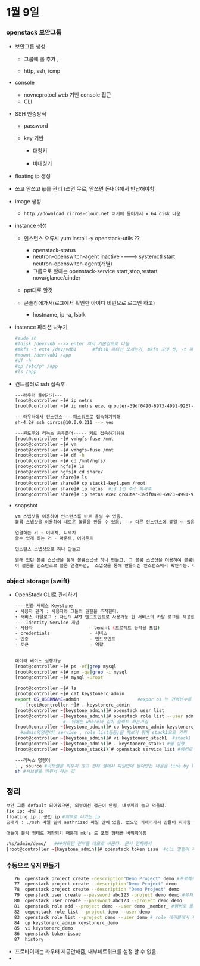 # 1월 9일

### openstack 보안그룹

- 보안그룹 생성

  - 그룹에 롤 추가 ,

  - http, ssh, icmp
  
    

- console

  - novncprotocl web 기반 console 접근
  - CLI

- SSH 인증방식

  - password

  - key 기반

    - 대칭키

    - 비대칭키

* floating ip 생성
  
* 쓰고 안쓰고 ip를 관리 (쓰면 무료, 안쓰면 돈내야해서 반납해야함
  
* image 생성

  * ```
    http://download.cirros-cloud.net 여기에 들어가서 x_64 disk 다운 
    ```

- instance 생성

  - 인스턴스 오류시 yum install -y openstack-utils ??

    - openstack-status
    - neutron-openswitch-agent inactive ----> systemctl start neutron-openswitch-agent(개별)
    - 그룹으로 할때는 openstack-service start,stop,restart nova/glance/cinder 

  - ppt대로 할것

  - 콘솔창에가서(로그에서 확인한 아이디 비번으로 로그인 하고)

    - hostname, ip -a, lsblk
  
- instance 파티션 나누기

  ```bash
  #sudo sh
  #fdisk /dev/vdb -->> enter 쳐서 기본값으로 나눔
  #mkfs -t ext4 /dev/vdb1      #fdisk 파티션 쪼개는거, mkfs 포맷 셋, -t 파일시스템 지정, ext4 그 형태 
  #mount /dev/vdb1 /app
  #df -h
  #cp /etc/p* /app
  #ls /app
  ```

* 컨트롤러로 ssh 접속후

  ```bash
  ---라우터 들어가기---
  [root@controller ~]# ip netns
  [root@controller ~]# ip netns exec qrouter-39df0490-6973-4991-9267-3941d7739162 /bin/sh
  
  ---라우터에서 인스턴스--- 패스워드로 접속하기위해
  sh-4.2# ssh cirros@10.0.0.211 --> yes
  
  ---윈도우와 리눅스 공유폴더----- 키로 접속하기위해
  [root@controller ~]# vmhgfs-fuse /mnt
  [root@controller ~]# vm
  [root@controller ~]# vmhgfs-fuse /mnt
  [root@controller ~]# df -h
  [root@controller ~]# cd /mnt/hgfs/
  [root@controller hgfs]# ls
  [root@controller hgfs]# cd share/
  [root@controller share]# ls
  [root@controller share]# cp stack1-key1.pem /root
  [root@controller share]# ip netns  #id 1번 주소 복사후
  [root@controller share]# ip netns exec qrouter-39df0490-6973-4991-9267-3941d7739162 ssh -i /root/stack1-key1.pem cirros@10.0.0.211
  ```

* snapshot 

  ```bash
  vm 스냅샷을 이용하여 인스턴스를 바로 올릴 수 있음.
  볼륨 스냅샷을 이용하여 새로운 볼륨을 만들 수 있음. --> 다른 인스턴스에 붙일 수 있음
  
  연결하는 거 - 어태치, 디새치
  쓸수 있게 하는 거 - 마운트, 어마운트
  
  인스턴스 스냅샷으로 하나 만들고
  
  원래 있던 볼륨 스냅샷을 통해 볼륨스냅샷 하나 만들고, 그 볼룸 스냅샷을 이용하여 볼륨을 하나 더 만듬
  이 볼륨을 인스턴스로 볼룸 연결하면,  스냅샷을 통해 만들어진 인스턴스에서 확인가능. 이 볼륨의 데이터를 인스턴스의 폴더안으로 마운트 .
  ```

###  object storage (swift)

* OpenStack CLI로 관리하기

  ```bash
  ----인증 서비스 Keystone
  • 사용자 관리 : 사용자와 그들의 권한을 추적한다. 
  • 서비스 카탈로그 : 자신의 API 엔드포인트로 사용가능 한 서비스의 카탈 로그를 제공한다.
  ----Identity Service 개념 
  - 사용자                     - tenant (프로젝트 능력을 포함)
  - credentials               - 서비스
  - 인증                       - 엔드포인트
  - 토큰                       - 역할
   
  
  데이터 베이스 실행가능
  [root@controller ~]# ps -ef|grep mysql
  [root@controller ~]# rpm -qa|grep -i mysql
  [root@controller ~]# mysql -uroot
  
  [root@controller ~]# ls
  [root@controller ~]# cat keystonerc_admin 
  export OS_USERNAME=admin                      #expor os 는 전역변수를 의미함
      [root@controller ~]# . keystonerc_admin 
  [root@controller ~(keystone_admin)]# openstack user list
  [root@controller ~(keystone_admin)]# openstack role list --user admin --project admin
                    #--뒤에는 where와 같이 슬릭트 하는거임
  [root@controller ~(keystone_admin)]# cp keystonerc_admin keystonerc_stack1
    #admin의명령어( service , role list등등)을 해보기 위해 stack1으로 카피
  [root@controller ~(keystone_admin)]# vi keystonerc_stack1  #stack1 아이디 등 admin-->stack1으로 수정)
  [root@controller ~(keystone_admin)]# . keystonerc_stack1 #쉘 실행
  [root@controller ~(keystone_stack1)]# openstack service list #에러로 안됨 . 왜냐하면 이 명령어는 admin 관리자 입장에서만 가능함
                    
  ---리눅스 명령어
  . , source #서브쉘을 띄우지 않고 현재 쉘에서 파일안에 들어있는 내용을 line by line 형태로 읽어들이면서 자동으로 실행시켜주는 리눅스 명령어
  sh #서브쉘을 띄워서 하는 것 
  ```

  

## 정리

```bash
보안 그룹 default 되어있으면, 외부에선 접근이 안됨, 내부끼리 놀고 먹을떄.
fix ip: 사설 ip
floating ip : 공인 ip #외부로 나가는 ip
공개키 : ./ssh 파일 밑에 authrized 파일 안에 있음. 없으면 키페어가서 만들어 줘야함 vi로 들어가서

애들이 블락 형태로 저장되기 때문에 mkfs 로 포맷 형태를 바꿔줘야함  

:%s/admin/demo/   ###어드민 전부를 데모로 바꾼다. 문서 전체에서
[root@controller ~(keystone_admin)]# openstack token issu  #cli 명령어 제대로 되나 확인
```



### 수동으로 유저 만들기

```bash
   76  openstack project create -description"Demo Project" demo #프로젝트 데모 생성
   77  openstack project create --description"Demo Project" demo
   78  openstack project create --description "Demo Project" demo
   79  openstack user create --password abc123 -project demo demo #유저 데모 생성
   80  openstack user create --password abc123 --project demo demo
   81  openstack role add --project demo --user demo _member_ #멤버로 롤테이블에 추가 
   82  oepenstack role list --project demo --user demo
   83  openstack role list --project demo --user demo # role 테이블에서 쟤들 가져와라
   84  cp keystonerc_admin keystonerc_demo
   85  vi keystonerc_demo 
   86  openstack token issue
   87  history

```

* 프로바이더는 라우터 제공안해줌, 내부네트워크를 설정 할 수 없음.
* 

